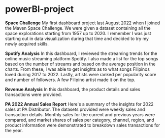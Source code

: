 # powerBI-project

**Space Challenge**
My first dashboard project last August 2022 when I joined the Maven Space Challenge.
We were given a dataset containing all the space explorations starting from 1957 up to 2020.
I remember I was just starting out in data visualization during that time and decided to try my newly acquired skills.

**Spotify Analysis**
In this dashboard, I reviewed the streaming trends for the online music streaming platform Spotify. I also made a list for the top songs based on the number of streams and based on the average position in the charts. From these, I was able to get insights as to what songs Filipinos loved during 2017 to 2022. Lastly, artists were ranked per popularity score and number of followers. A few Filipino artist made it on the top.

**Revenue Analysis**
In this dashboard, the product details and sales transactions were provided.

**PA 2022 Annual Sales Report**
Here's a summary of the insights for 2022 sales at PA Distributor. The datasets provided were weekly sales and transaction details. Monthly sales for the current and previous years were compared, and market shares of sales per category, channel, region, and product information were demonstrated to breakdown sales transactions for the year.
